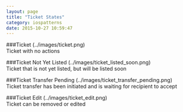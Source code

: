 ```yaml
---
layout: page
title: "Ticket States"
category: iospatterns
date: 2015-10-27 10:59:47
---
```


###Ticket
(../images/ticket.png)
<br />
Ticket with no actions

###Ticket Not Yet Listed
(../images/ticket_listed_soon.png)
<br />
Ticket that is not yet listed, but will be listed soon

###Ticket Transfer Pending
(../images/ticket_transfer_pending.png)
<br />
Ticket transfer has been initiated and is waiting for recipient to accept

###Ticket Edit
(../images/ticket_edit.png)
<br />
Ticket can be removed or edited
